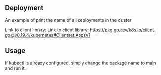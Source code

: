 ## Deployment
An example of print the name of all deployments in the cluster

Link to client library: Link to client library: https://pkg.go.dev/k8s.io/client-go@v0.19.4/kubernetes#Clientset.AppsV1

## Usage
If kubectl is already configured, simply change the package name to main and run it.